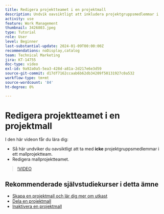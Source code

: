 ```yaml
---
title: Redigera projektteamet i en projektmall
description: Undvik oavsiktligt att inkludera projektgruppsmedlemmar i ett mallprojektteam genom att lära dig hur du redigerar mallprojektteamet.
activity: use
feature: Work Management
thumbnail: 3426803.jpeg
type: Tutorial
role: User
level: Beginner
last-substantial-update: 2024-01-09T00:00:00Z
recommendations: noDisplay,catalog
team: Technical Marketing
jira: KT-14755
doc-type: video
exl-id: 9a92a0a5-5ea3-428d-a81a-2d217e6e3d59
source-git-commit: d17df7162ccaab6b62db34209f50131927c0a532
workflow-type: tm+mt
source-wordcount: '84'
ht-degree: 0%

---
```


# Redigera projektteamet i en projektmall

I den här videon får du lära dig:

* Så här undviker du oavsiktligt att ta med **icke** projektgruppsmedlemmar i ett mallprojektteam.
* Redigera mallprojektteamet.

>[!VIDEO](https://video.tv.adobe.com/v/3441554/?quality=12&learn=on&enablevpops&captions=swe)

## Rekommenderade självstudiekurser i detta ämne

* [Skapa en projektmall och lär dig mer om utkast](/help/manage-work/create-and-manage-project-templates/create-a-project-template.md)
* [Dela en projektmall](/help/manage-work/create-and-manage-project-templates/share-a-project-template.md)
* [Inaktivera en projektmall](/help/manage-work/create-and-manage-project-templates/deactivate-a-project-template.md)
